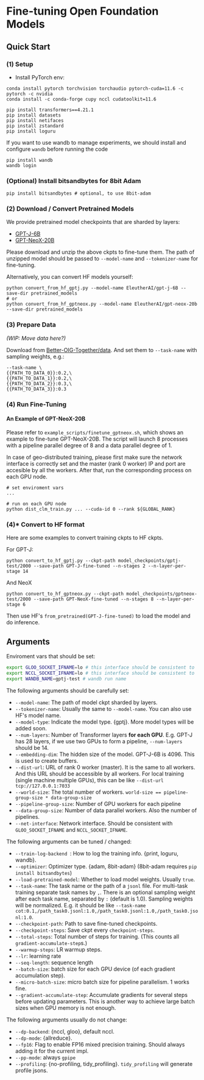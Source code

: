 # Fine-tuning Open Foundation Models

## Quick Start

### (1) Setup

- Install PyTorch env: 

```shell
conda install pytorch torchvision torchaudio pytorch-cuda=11.6 -c pytorch -c nvidia
conda install -c conda-forge cupy nccl cudatoolkit=11.6

pip install transformers==4.21.1
pip install datasets
pip install netifaces
pip install zstandard
pip install loguru
```

If you want to use wandb to manage experiments, we should install and configure `wandb` before running the code
```shell
pip install wandb
wandb login
```

### (Optional) Install bitsandbytes for 8bit Adam

```shell
pip install bitsandbytes # optional, to use 8bit-adam
```

### (2) Download / Convert Pretrained Models

We provide pretrained model checkpoints that are sharded by layers:
- [GPT-J-6B](https://drive.google.com/file/d/1xy2EzUvUhelNyeDZ43iyIok2O7PUqwWB/view?usp=share_link)
- [GPT-NeoX-20B](https://drive.google.com/file/d/1Yj-_r-0kBSasfJpVhcKH2SdU36LjtJJc/view?usp=share_link)

Please download and unzip the above ckpts to fine-tune them. 
The path of unzipped model should be passed to `--model-name` and `--tokenizer-name` for fine-tuning.

Alternatively, you can convert HF models yourself:
```shell
python convert_from_hf_gptj.py --model-name EleutherAI/gpt-j-6B --save-dir pretrained_models
# or
python convert_from_hf_gptneox.py --model-name EleutherAI/gpt-neox-20b --save-dir pretrained_models
```

### (3) Prepare Data

*(WIP: Move data here?)*

Download from [Better-OIG-Together/data](https://github.com/togethercomputer/Better-OIG-Together/tree/main/data).
And set them to `--task-name` with sampling weights, e.g.:
```
--task-name \
{{PATH_TO_DATA_0}}:0.2,\
{{PATH_TO_DATA_1}}:0.2,\
{{PATH_TO_DATA_2}}:0.3,\
{{PATH_TO_DATA_3}}:0.3
```

### (4) Run Fine-Tuning

#### An Example of GPT-NeoX-20B

Please refer to `example_scripts/finetune_gptneox.sh`, which shows an example to fine-tune GPT-NeoX-20B.
The script will launch 8 processes with a pipeline parallel degree of 8 and a data parallel degree of 1.

In case of geo-distributed training, please first make sure the network interface is correctly set and the master (rank 0 worker) IP and port are accesible by all the workers.
After that, run the corresponding process on each GPU node.

```shell
# set enviroment vars
...

# run on each GPU node
python dist_clm_train.py ... --cuda-id 0 --rank ${GLOBAL_RANK}
```

### (4)\* Convert to HF format

Here are some examples to convert training ckpts to HF ckpts.

For GPT-J:
```shell
python convert_to_hf_gptj.py --ckpt-path model_checkpoints/gptj-test/2000 --save-path GPT-J-fine-tuned --n-stages 2 --n-layer-per-stage 14
```

And NeoX
```shell
python convert_to_hf_gptneox.py --ckpt-path model_checkpoints/gptneox-test/2000 --save-path GPT-NeoX-fine-tuned --n-stages 8 --n-layer-per-stage 6
```

Then use HF's `from_pretrained(GPT-J-fine-tuned)` to load the model and do inference.

## Arguments

Enviroment vars that should be set:
```bash
export GLOO_SOCKET_IFNAME=lo # this interface should be consistent to `--net-interface`
export NCCL_SOCKET_IFNAME=lo # this interface should be consistent to `--net-interface`
export WANDB_NAME=gptj-test # wandb run name
```

The following arguments should be carefully set:
- `--model-name`: The path of model ckpt sharded by layers.
- `--tokenizer-name`: Usually the same to `--model-name`. You can also use HF's model name.
- `--model-type`: Indicate the model type. {gptj}. More model types will be added soon.
- `--num-layers`: Number of Transformer layers **for each GPU**. E.g. GPT-J has 28 layers, if we use two GPUs to form a pipeline, `--num-layers` should be 14.
- `--embedding-dim`: The hidden size of the model. GPT-J-6B is 4096. This is used to create buffers.
- `--dist-url`: URL of rank 0 worker (master). It is the same to all workers. And this URL should be accessible by all workers. For local training (single machine multiple GPUs), this can be like `--dist-url tcp://127.0.0.1:7033`
- `--world-size`: The total number of workers. `world-size == pipeline-group-size * data-group-size`
- `--pipeline-group-size`: Number of GPU workers for each pipeline
- `--data-group-size`: Number of data parallel workers. Also the number of pipelines.
- `--net-interface`: Network interface. Should be consistent with `GLOO_SOCKET_IFNAME` and `NCCL_SOCKET_IFNAME`.

The following arguments can be tuned / changed:
- `--train-log-backend `: How to log the training info. {print, loguru, wandb}. 
- `--optimizer`: Optimizer type. {adam, 8bit-adam} (8bit-adam requires `pip install bitsandbytes`)
- `--load-pretrained-model`: Whether to load model weights. Usually `true`.
- `--task-name`: The task name or the path of a `jsonl` file. For multi-task training separate task names by `,`. 
   There is an optional sampling weight after each task name, separated by `:` (default is 1.0). Sampling weights will be normalized. 
   E.g. it should be like `--task-name cot:0.1,/path_task0.jsonl:1.0,/path_task0.jsonl:1.0,/path_task0.jsonl:1.0`.
- `--checkpoint-path`: Path to save fine-tuned checkpoints.
- `--checkpoint-steps`: Save ckpt every `checkpoint-steps`.
- `--total-steps`: Total number of steps for training. (This counts all `gradient-accumulate-step`s.)
- `--warmup-steps`: LR warmup steps.
- `--lr`: learning rate
- `--seq-length`: sequence length
- `--batch-size`: batch size for each GPU device (of each gradient accumulation step).
- `--micro-batch-size`: micro batch size for pipeline parallelism. 1 works fine.
- `--gradient-accumulate-step`: Accumulate gradients for several steps before updating parameters. This is another way to achieve large batch sizes when GPU memory is not enough.

The following arguments usually do not change:
- `--dp-backend`: {nccl, gloo}, default nccl.
- `--dp-mode`: {allreduce}.
- `--fp16`: Flag to enable FP16 mixed precision training. Should always adding it for the current impl.
- `--pp-mode`: always `gpipe`
- `--profiling`: {no-profiling, tidy_profiling}. `tidy_profiling` will generate profile jsons.
